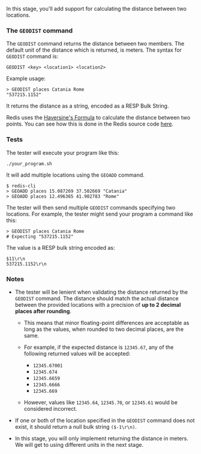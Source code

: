 In this stage, you'll add support for calculating the distance between two locations.

### The `GEODIST` command
The `GEODIST` command returns the distance between two members. The default unit of the distance which is returned, is meters.
The syntax for `GEODIST` command is:
```
GEODIST <key> <location1> <location2>
```
Example usage:

```
> GEODIST places Catania Rome
"537215.1152"
```

It returns the distance as a string, encoded as a RESP Bulk String.

Redis uses the [Haversine's Formula](https://en.wikipedia.org/wiki/Haversine_formula#Example) to calculate the distance between two points. You can see how this is done in the Redis source code [here](https://github.com/redis/redis/blob/4322cebc1764d433b3fce3b3a108252648bf59e7/src/geohash_helper.c#L228C1-L228C72).

### Tests
The tester will execute your program like this:
```
./your_program.sh
```

It will add multiple locations using the `GEOADD` command.
```
$ redis-cli
> GEOADD places 15.087269 37.502669 "Catania"
> GEOADD places 12.496365 41.902783 "Rome"
```

The tester will then send multiple `GEODIST` commands specifying two locations. For example, the tester might send your program a command like this:

```
> GEODIST places Catania Rome
# Expecting "537215.1152"
```

The value is a RESP bulk string encoded as:

```
$11\r\n
537215.1152\r\n
```

### Notes
- The tester will be lenient when validating the distance returned by the `GEODIST` command. The distance should match the actual distance between the provided locations with a precision of **up to 2 decimal places after rounding**.

  * This means that minor floating-point differences are acceptable as long as the values, when rounded to two decimal places, are the same.

  * For example, if the expected distance is `12345.67`, any of the following returned values will be accepted:

    * `12345.67001`
    * `12345.674`
    * `12345.6659`
    * `12345.6666`
    * `12345.669`

  * However, values like `12345.64`, `12345.70`, or `12345.61` would be considered incorrect.


- If one or both of the location specified in the `GEODIST` command does not exist, it should return a null bulk string `($-1\r\n)`.
- In this stage, you will only implement returning the distance in meters. We will get to using different units in the next stage.